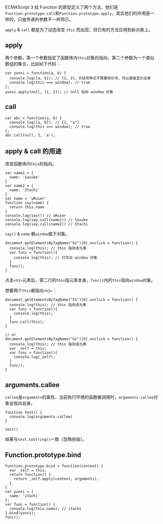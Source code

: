 ECMAScript 3 给 Function 的原型定义了两个方法，他们是`Function.prototype.call`和`Function.prototype.apply`，其实他们的作用是一样的，只是传递的参数不一样而已。

`apply` & `call` 都是为了动态改变 `this` 而出现，将已有的方法应用到新对象上。
## apply

两个参数，第一个参数指定了函数体内`this`对象的指向，第二个参数为一个类似数组的集合，比如如下代码：

```
var yunxi = function(a, b) {
  console.log([a, b]); // [1, 2]，方括号样式不需要用引号，可以直接显示出来
  console.log(this === window); // true
};
yunxi.apply(null, [1, 2]); // null 指向 window 对象
```

## call

```
var abc = function(a, b) { 
  console.log([a, b]); // [2, "a"]
  console.log(this === window); // true
}; 
abc.call(null, 2, 'a'); 
```

## apply & call 的用途

改变函数体内`this`的指向。

```
var name1 = {
  name: 'Sasuke'
}
var name2 = {
  name: 'Itachi'
}
var name = 'uRuier'
function say(name) {
  return this.name
}
console.log(say()) // uRuier
console.log(say.call(name1)) // Sasuke
console.log(say.call(name2)) // Itachi
```

`say()` & `name` 都`window`属于对象。

```
document.getElementsByTagName("h1")[0].onclick = function() {
  console.log(this); // this 指向该元素
  var func = function(){
    console.log(this); // 打印出 window 对象
  }
  func();
}
```

点击`<h1>`元素后，第二行的`this`指元素本身，`func()`内的`this`指向`window`对象。

想要两个`this`都指向`<h1>`：

```
document.getElementsByTagName("h1")[0].onclick = function() {
  console.log(this); // this 指向该元素
  var func = function(){
    console.log(this); 
  }
  func.call(this);
}

// or
document.getElementsByTagName("h1")[0].onclick = function() {
  console.log(this); // this 指向该元素
  var _self = this;
  var func = function(){
    console.log(_self);
  }
  func();
}
```

## arguments.callee

`callee`是`arguments`的属性，当前执行环境的函数被调用时，`arguments.callee`对象会指向自身。

```
function test() {
  console.log(arguments.callee)
}

test()
```

结果与`test.toString()`一致（忽略排版）。

## Function.prototype.bind

```
Function.prototype.bind = function(context) {
  var _self = this;
  return function() {
    return _self.apply(context, arguments);
  }
}
var yunxi = {
  name: 'itachi'
};
var func = function() {
  console.log(this.name); // itachi
}.bind(yunxi); 
func();
```

